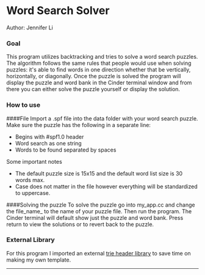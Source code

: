 # Word Search Solver

Author: Jennifer Li

### Goal
This program utilizes backtracking and tries to solve a word search puzzles. The algorithm follows the same rules that people would use when solving puzzles: it's able to find words in one direction whether that be vertically, horizontally, or diagonally. Once the puzzle is solved the program will display the puzzle and word bank in the Cinder terminal window and from there you can either solve the puzzle yourself or display the solution. 

### How to use
####File 
Import a .spf file into the data folder with your word search puzzle. Make sure the puzzle has the following in a separate line:
* Begins with #spf1.0 header
* Word search as one string
* Words to be found separated by spaces

Some important notes
* The default puzzle size is 15x15 and the default word list size is 30 words max. 
* Case does not matter in the file however everything will be standardized to uppercase.

####Solving the puzzle
To solve the puzzle go into my_app.cc and change the file_name_ to the name of your puzzle file. Then run the program. The Cinder terminal will default show just the puzzle and word bank. Press return to view the solutions or to revert back to the puzzle.

### External Library
For this program I imported an external [trie header library](https://github.com/KnairdA/Trie) to save time on making my own template. 

---